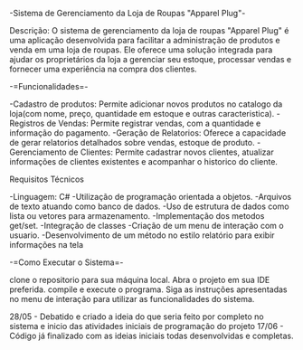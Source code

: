 -Sistema de Gerenciamento da Loja de Roupas "Apparel Plug"-

Descrição: O sistema de gerenciamento da loja de roupas "Apparel Plug" é uma aplicação desenvolvida para facilitar a administração de produtos e venda em uma loja de roupas. Ele oferece uma solução integrada para ajudar os proprietários da loja a gerenciar seu estoque, processar vendas e fornecer uma experiência na compra dos clientes.

-=Funcionalidades=-

-Cadastro de produtos: Permite adicionar novos produtos no catalogo da loja(com nome, preço, quantidade em estoque e outras caracteristica). -Registros de Vendas: Permite registrar vendas, com a quantidade e informação do pagamento. -Geração de Relatorios: Oferece a capacidade de gerar relatorios detalhados sobre vendas, estoque de produto. -Gerenciamento de Clientes: Permite cadastrar novos clientes, atualizar informações de clientes existentes e acompanhar o historico do cliente.

Requisitos Técnicos

-Linguagem: C#
-Utilização de programação orientada a objetos.
-Arquivos de texto atuando como banco de dados.
-Uso de estrutura de dados como lista ou vetores para armazenamento.
-Implementação dos metodos get/set.
-Integração de classes
-Criação de um menu de interação com o usuario.
-Desenvolvimento de um método no estilo relatório para exibir informações na tela

-=Como Executar o Sistema=-

clone o repositorio para sua máquina local.
Abra o projeto em sua IDE preferida.
compile e execute o programa.
Siga as instruções apresentadas no menu de interação para utilizar as funcionalidades do sistema.

28/05 - Debatido e criado a ideia do que seria feito por completo no sistema e inicio das atividades iniciais de programação do projeto
17/06 - Código já finalizado com as ideias iniciais todas desenvolvidas e completas. 
